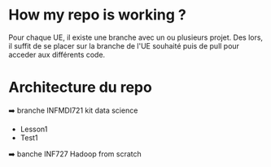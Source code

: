 # How my repo is working ?

Pour chaque UE, il existe une branche avec un ou plusieurs projet. Des lors, il suffit de se placer sur la branche de l'UE souhaité puis de pull pour acceder aux différents code.

# Architecture du repo

:arrow_right: branche INFMDI721 kit data science
 
  * Lesson1
  * Test1

:arrow_right: banche INF727 Hadoop from scratch
